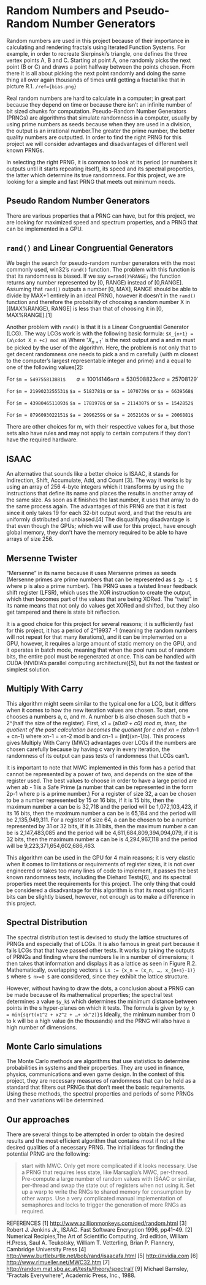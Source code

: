 # Random Numbers and Pseudo-Random Number Generators
Random numbers are used in this project because of their importance in calculating and rendering fractals using Iterated Function Systems. For example, in order to recreate Sierpinski’s triangle, one defines the three vertex points A, B and C. Starting at point A, one randomly picks the next point (B or C) and draws a point halfway between the points chosen. From there it is all about picking the next point randomly and doing the same thing all over again thousands of times until getting a fractal like that in picture R.1.
`/ref={bias.png}`

Real random numbers are hard to calculate in a computer; in great part because they depend on time or because there isn’t an infinite number of bit sized chunks for computation. Pseudo-Random Number Generators (PRNGs) are algorithms that simulate randomness in a computer, usually by using prime numbers as seeds because when they are used in a division, the output is an irrational number.The greater the prime number, the better quality numbers are outputted. In order to find the right PRNG for this project we will consider advantages and disadvantages of different well known PRNGs.

In selecting the right PRNG, it is common to look at its period (or numbers it outputs until it starts repeating itself), its speed and its spectral properties, the latter which determine its true randomness. For this project, we are looking for a simple and fast PRNG that meets out minimum needs.

##  Pseudo Random Number Generators
There are various properties that a PRNG can have, but for this project, we are looking for maximized speed and spectrum properties, and a PRNG that can be implemented in a GPU.

## `rand()` and Linear Congruential Generators
We begin the search for pseudo-random number generators with the most commonly used, win32’s `rand()` function. The problem with this function is that its randomness is biased. 
If we say `x=rand()%RANGE;` the function returns any number represented by [0, RANGE) instead of [0,RANGE]. Assuming that `rand()` outputs a number [0, MAX], RANGE should be able to divide by MAX+1 entirely in an ideal PRNG, however it doesn’t in the `rand()` function and therefore the probability of choosing a random number X in [(MAX%RANGE), RANGE] is less than that of choosing it in [0, MAX%RANGE].[1]

Another problem with `rand()` is that it is a Linear Congruential Generator (LCG).
The way LCGs work is with the following basic formula:
`$X_{n+1} = (a\cdot X_n +c) mod m$`
Where '$X_{n+1}$' is the next output and a and m must be picked by the user of the algorithm. Here, the problem is not only that to get decent randomness one needs to pick a and m carefully (with m closest to the computer’s largest representable integer and prime) and a equal to one of the following values[2]:

 For `$m = 549755813881$	`$a = 10014146$` or `$a = 530508823$` or `$a = 25708129$`

 For `$m = 2199023255531$`	`$a = 5183781$` or `$a = 1070739$` or `$a = 6639568$`

 For `$m = 4398046511093$`	`$a = 1781978$` or `$a = 2114307$` or `$a = 1542852$`

 For `$m = 8796093022151$`	`$a = 2096259$` or `$a = 2052163$` or `$a = 2006881$`

There are other choices for m, with their respective values for a, but those sets also have rules and may not apply to certain computers if they don’t have the required hardware.

## ISAAC
An alternative that sounds like a better choice is ISAAC, it stands for Indirection, Shift, Accumulate, Add, and Count [3]. The way it works is by using an array of 256 4-byte integers which it transforms by using the instructions that define its name and places the results in another array of the same size. As soon as it finishes the last number, it uses that array to do the same process again. The advantages of this PRNG are that it is fast since it only takes 19 for each 32-bit output word, and that the results are uniformly distributed and unbiased.[4] The disqualifying disadvantage is that even though the GPUs; which we will use for this project, have enough global memory, they don’t have the memory required to be able to have arrays of size 256.

## Mersenne Twister
“Mersenne” in its name because it uses Mersenne primes as seeds (Mersenne primes are prime numbers that can be represented as `$ 2p -1 $` where p is also a prime number). This PRNG uses a twisted linear feedback shift register (LFSR), which uses the XOR instruction to create the output, which then becomes part of the values that are being XORed. The “twist” in its name means that not only do values get XORed and shifted, but they also get tampered and there is state bit reflection.

It is a good choice for this project for several reasons; it is sufficiently fast for this project, it has a period of 2^19937 -1 (meaning the random numbers will not repeat for that many iterations), and it can be implemented on a GPU, however, it requires a large amount of static memory on the GPU, and it operates in batch mode, meaning that when the pool runs out of random bits, the entire pool must be regenerated at once. This can be handled with CUDA (NVIDIA’s parallel computing architecture)[5], but its not the fastest or simplest solution.

## Multiply With Carry
This algorithm might seem similar to the typical one for a LCG, but it differs when it comes to how the new iteration values are chosen. To start, one chooses a numbers a, c, and m. A number b is also chosen such that b = 2^(half the size of the register). First, x1 = (a0*x0 + c0) mod m, then, the quotient of the past calculation becomes the quotient for c and xn = (a1*xn-1 + cn-1) where xn-1 = xn-2 mod b and cn-1 = (int)(xn-1/b). This process gives Multiply With Carry (MWC) advantages over LCGs if the numbers are chosen carefully because by having c vary in every iteration, the randomness of its output can pass tests of randomness that LCGs can’t. 

It is important to note that MWC implemented in this form has a period that cannot be represented by a power of two, and depends on the size of the register used. The best values to choose in order to have a large period are when ab - 1 is a Safe Prime (a number that can be represented in the form 2p-1 where p is a prime number.) For a register of size 32, a can be chosen to be a number represented by 15 or 16 bits, if it is 15 bits, then the maximum number a can be is 32,718 and the period will be 1,072,103,423, if its 16 bits, then the maximum number a can be is 65,184 and the period will be 2,135,949,311. For a register of size 64, a can be chosen to be a number represented by 31 or 32 bits, if it is 31 bits, then the maximum number a can be is 2,147,483,085 and the period will be 4,611,684,809,394,094,079, if it is 32 bits, then the maximum number a can be is 4,294,967,118 and the period will be 9,223,371,654,602,686,463.

This algorithm can be used in the GPU for 4 main reasons; it is very elastic when it comes to limitations or requirements of register sizes, it is not over engineered or takes too many lines of code to implement, it passes the best known randomness tests, including the Diehard Tests[6], and its spectral properties meet the requirements for this project. The only thing that could be considered a disadvantage for this algorithm is that its most significant bits can be slightly biased, however, not enough as to make a difference in this project.

## Spectral Distribution
The spectral distribution test is devised to study the lattice structures of PRNGs and especially that of LCGs. It is also famous in great part because it fails LCGs that that have passed other tests.
It works by taking the outputs of PRNGs and finding where the numbers lie in s number of dimensions; it then takes that information and displays it as a lattice as seen in Figure R.2. Mathematically, overlapping vectors  `$ Ls := {x_n = (x_n, …, x_{n+s}-1)} $` where `$ n>=0 $` are considered, since they exhibit the lattice structure.

However, without having to draw the dots, a conclusion about a PRNG can be made because of its mathematical properties; the spectral test determines a value `$y_k$` which determines the minimum distance between points in the s hyper-planes on which it tests.
The formula is given by `$y_k = min{sqrt(x1^2 + x2^2 + …+ xk^2)}$` 
Ideally, the minimum number from 0 to k will be a high value (in the thousands) and the PRNG will also have a high number of dimensions.

## Monte Carlo simulations
The Monte Carlo methods are algorithms that use statistics to determine probabilities in systems and their properties. They are used in finance, physics, communications and even game design. In the context of this project, they are necessary measures of randomness that can be held as a standard that filters out PRNGs that don’t meet the basic requirements. Using these methods, the spectral properties and periods of some PRNGs and their variations will be determined.

## Our approaches
There are several things to be attempted in order to obtain the desired results and the most efficient algorithm that contains most if not all the desired qualities of a necessary PRNG.
The initial ideas for finding the potential PRNG are the following:
> start with MWC. Only get more complicated if it looks necessary.
>Use a PRNG that requires less state, like Marsaglia’s MWC, per-thread.
>Pre-compute a large number of random values with ISAAC or similar, per-thread and swap the state out of registers when not using it.
>Set up a warp to write the RNGs to shared memory for consumption by other warps. Use a very complicated manual implementation of semaphores and locks to trigger the generation of more RNGs as required.

REFERENCES
[1] http://www.azillionmonkeys.com/qed/random.html
[3] Robert J. Jenkins Jr., ISAAC. Fast Software Encryption 1996, pp41–49.
[2] Numerical Recipies,The Art of Scientific Computing, 3rd edition, William H.Press, Saul A. Teukolsky, William T. Vetterling, Brian P. Flannery, Cambridge University Press
[4] http://www.burtleburtle.net/bob/rand/isaacafa.html
[5] http://nvidia.com
[6] http://www.rlmueller.net/MWC32.htm
[7] http://random.mat.sbg.ac.at/tests/theory/spectral/
[9] Michael Barnsley, "Fractals Everywhere", Academic Press, Inc., 1988.

